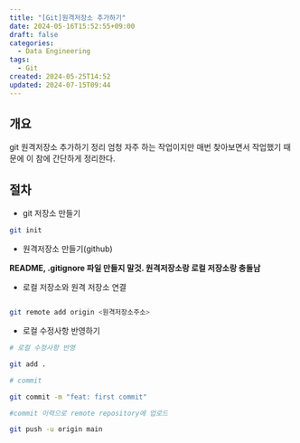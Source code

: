 ```yaml
---
title: "[Git]원격저장소 추가하기"
date: 2024-05-16T15:52:55+09:00
draft: false
categories:
  - Data Engineering
tags:
  - Git
created: 2024-05-25T14:52
updated: 2024-07-15T09:44
---
```


## 개요

git 원격저장소 추가하기 정리
엄청 자주 하는 작업이지만 매번 찾아보면서 작업했기 때문에 이 참에 간단하게 정리한다.

## 절차

- git 저장소 만들기

```bash
git init
```

- 원격저장소 만들기(github)

**README, .gitignore 파일 만들지 말것. 원격저장소랑 로컬 저장소랑 충돌남**

- 로컬 저장소와 원격 저장소 연결

```bash

git remote add origin <원격저장소주소>
```

- 로컬 수정사항 반영하기

```bash
# 로컬 수정사항 반영

git add .

# commit

git commit -m "feat: first commit"

#commit 이력으로 remote repository에 업로드

git push -u origin main
```

